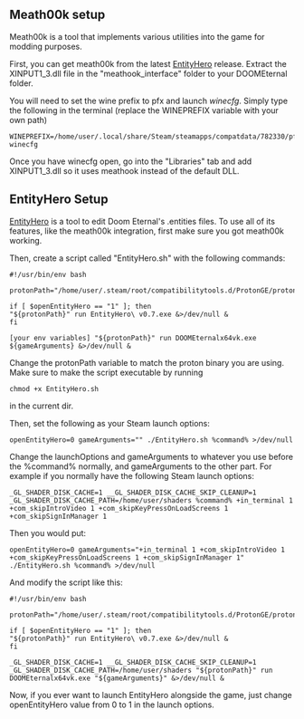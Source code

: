 ## Meath00k setup

Meath00k is a tool that implements various utilities into the game for modding purposes.

First, you can get meath00k from the latest [EntityHero](https://github.com/nopjne/EntityHero "EntityHero") release. Extract the XINPUT1\_3.dll file in the "meathook_interface" folder to your DOOMEternal folder.

You will need to set the wine prefix to pfx and launch *winecfg*. Simply type the following in the terminal (replace the WINEPREFIX variable with your own path)

    WINEPREFIX=/home/user/.local/share/Steam/steamapps/compatdata/782330/pfx/ winecfg

Once you have winecfg open, go into the "Libraries" tab and add XINPUT1\_3.dll so it uses meathook instead of the default DLL.

## EntityHero Setup

[EntityHero](https://github.com/nopjne/EntityHero "EntityHero") is a tool to edit Doom Eternal's .entities files. To use all of its features, like the meath00k integration, first make sure you got meath00k working.

Then, create a script called "EntityHero.sh" with the following commands:
```
#!/usr/bin/env bash

protonPath="/home/user/.steam/root/compatibilitytools.d/ProtonGE/proton"

if [ $openEntityHero == "1" ]; then
"${protonPath}" run EntityHero\ v0.7.exe &>/dev/null &
fi

[your env variables] "${protonPath}" run DOOMEternalx64vk.exe ${gameArguments} &>/dev/null &
```

Change the protonPath variable to match the proton binary you are using. Make sure to make the script executable by running 
```
chmod +x EntityHero.sh
```
in the current dir.

Then, set the following as your Steam launch options:
```
openEntityHero=0 gameArguments="" ./EntityHero.sh %command% >/dev/null
```
Change the launchOptions and gameArguments to whatever you use before the %command% normally, and gameArguments to the other part. For example if you normally have the following Steam launch options:
```
_GL_SHADER_DISK_CACHE=1 __GL_SHADER_DISK_CACHE_SKIP_CLEANUP=1 _GL_SHADER_DISK_CACHE_PATH=/home/user/shaders %command% +in_terminal 1 +com_skipIntroVideo 1 +com_skipKeyPressOnLoadScreens 1 +com_skipSignInManager 1
```
Then you would put:
```
openEntityHero=0 gameArguments="+in_terminal 1 +com_skipIntroVideo 1 +com_skipKeyPressOnLoadScreens 1 +com_skipSignInManager 1" ./EntityHero.sh %command% >/dev/null
```
And modify the script like this:

```
#!/usr/bin/env bash

protonPath="/home/user/.steam/root/compatibilitytools.d/ProtonGE/proton"

if [ $openEntityHero == "1" ]; then
"${protonPath}" run EntityHero\ v0.7.exe &>/dev/null &
fi

_GL_SHADER_DISK_CACHE=1 __GL_SHADER_DISK_CACHE_SKIP_CLEANUP=1 _GL_SHADER_DISK_CACHE_PATH=/home/user/shaders "${protonPath}" run DOOMEternalx64vk.exe "${gameArguments}" &>/dev/null &
```

Now, if you ever want to launch EntityHero alongside the game, just change openEntityHero value from 0 to 1 in the launch options.

